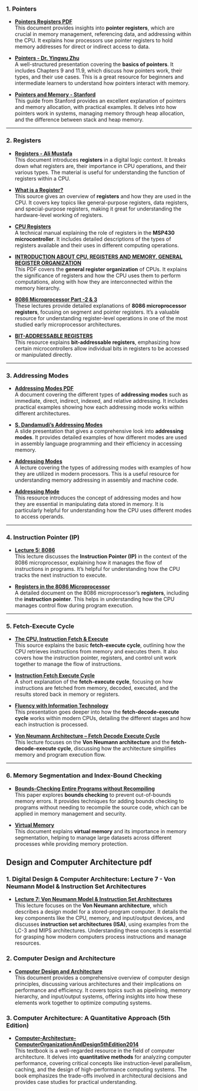 ### 1. **Pointers**

- **[Pointers Registers PDF](https://uomosul.edu.iq/public/files/datafolder_2973/_20201013_042526_602.pdf)**  
  This document provides insights into **pointer registers**, which are crucial in memory management, referencing data, and addressing within the CPU. It explains how processors use pointer registers to hold memory addresses for direct or indirect access to data.

- **[Pointers - Dr. Yingwu Zhu](http://fac-staff.seattleu.edu/zhuy/web/teaching/winter13/cpsc152/Pointers.pdf)**  
  A well-structured presentation covering the **basics of pointers**. It includes Chapters 9 and 11.9, which discuss how pointers work, their types, and their use cases. This is a great resource for beginners and intermediate learners to understand how pointers interact with memory.

- **[Pointers and Memory - Stanford](http://cslibrary.stanford.edu/102/PointersAndMemory.pdf)**  
  This guide from Stanford provides an excellent explanation of pointers and memory allocation, with practical examples. It delves into how pointers work in systems, managing memory through heap allocation, and the difference between stack and heap memory.

---

### 2. **Registers**

- **[Registers - Ali Mustafa](https://digitallogicdesign.weebly.com/uploads/1/3/5/4/13541180/24.pdf)**  
  This document introduces **registers** in a digital logic context. It breaks down what registers are, their importance in CPU operations, and their various types. The material is useful for understanding the function of registers within a CPU.

- **[What is a Register?](https://gn.dronacharya.info/CSEDept/Downloads/Questionpapers/Vsem/Computer-Architecture/UNIT-1/lecture-3.pdf)**  
  This source gives an overview of **registers** and how they are used in the CPU. It covers key topics like general-purpose registers, data registers, and special-purpose registers, making it great for understanding the hardware-level working of registers.

- **[CPU Registers](https://www.ti.com/sc/data/msp/databook/chp9.pdf)**  
  A technical manual explaining the role of registers in the **MSP430 microcontroller**. It includes detailed descriptions of the types of registers available and their uses in different computing operations.

- **[INTRODUCTION ABOUT CPU, REGISTERS AND MEMORY, GENERAL REGISTER ORGANIZATION](https://gppanchkula.ac.in/wp-content/uploads/2021/06/e_content_of_co-1.pdf)**  
  This PDF covers the **general register organization** of CPUs. It explains the significance of registers and how the CPU uses them to perform computations, along with how they are interconnected within the memory hierarchy.

- **[8086 Microprocessor Part -2 & 3](https://uomustansiriyah.edu.iq/media/lectures/6/6_2020_04_01!02_38_59_AM.pdf)**  
  These lectures provide detailed explanations of **8086 microprocessor registers**, focusing on segment and pointer registers. It’s a valuable resource for understanding register-level operations in one of the most studied early microprocessor architectures.

- **[BIT-ADDRESSABLE REGISTERS](https://ecs.wgtn.ac.nz/foswiki/pub/Courses/XMUT202_2024T1/LectureSchedule/0301-Stack.pdf)**  
  This resource explains **bit-addressable registers**, emphasizing how certain microcontrollers allow individual bits in registers to be accessed or manipulated directly.

---

### 3. **Addressing Modes**

- **[Addressing Modes PDF](https://udrc.lkouniv.ac.i/Content/DepartmentContent/SM_4a39dada-e797-4316-a2aa-dd0188f72cc1_58.pdf)**  
  A document covering the different types of **addressing modes** such as immediate, direct, indirect, indexed, and relative addressing. It includes practical examples showing how each addressing mode works within different architectures.

- **[S. Dandamudi’s Addressing Modes](https://people.scs.carleton.ca/~sivarama/org_book/org_book_web/slides/chap_1_versions/ch11_1.pdf)**  
  A slide presentation that gives a comprehensive look into **addressing modes**. It provides detailed examples of how different modes are used in assembly language programming and their efficiency in accessing memory.

- **[Addressing Modes](https://ggnindia.dronacharya.info/ECS/Downloads/Sub_info/4thSem/PPT/ComputerOrganizationArchitecture/Section-C/Lect13-addressing-mode.pdf)**  
  A lecture covering the types of addressing modes with examples of how they are utilized in modern processors. This is a useful resource for understanding memory addressing in assembly and machine code.

- **[Addressing Mode](https://resources.saylor.org/wwwresources/archived/site/wp-content/uploads/2011/05/Addressing-mode.pdf)**  
  This resource introduces the concept of addressing modes and how they are essential in manipulating data stored in memory. It is particularly helpful for understanding how the CPU uses different modes to access operands.

---

### 4. **Instruction Pointer (IP)**

- **[Lecture 5: 8086](https://www.uobabylon.edu.iq/eprints/publication_12_1393_1426.pdf)**  
  This lecture discusses the **Instruction Pointer (IP)** in the context of the 8086 microprocessor, explaining how it manages the flow of instructions in programs. It’s helpful for understanding how the CPU tracks the next instruction to execute.

- **[Registers in the 8086 Microprocessor](https://uomustansiriyah.edu.iq/media/lectures/9/9_2021_12_01!10_36_48_PM.pdf)**  
  A detailed document on the 8086 microprocessor’s **registers**, including the **instruction pointer**. This helps in understanding how the CPU manages control flow during program execution.

---

### 5. **Fetch-Execute Cycle**

- **[The CPU, Instruction Fetch & Execute](https://www.robots.ox.ac.uk/~dwm/Courses/2CO_2014/2CO-N2.pdf)**  
  This source explains the basic **fetch-execute cycle**, outlining how the CPU retrieves instructions from memory and executes them. It also covers how the instruction pointer, registers, and control unit work together to manage the flow of instructions.

- **[Instruction Fetch Execute Cycle](https://realboyemulator.wordpress.com/wp-content/uploads/2013/01/ife.pdf)**  
  A short explanation of the **fetch-execute cycle**, focusing on how instructions are fetched from memory, decoded, executed, and the results stored back in memory or registers.

- **[Fluency with Information Technology](https://web.njit.edu/~marvin/cs103/lectures/ch09-6.pdf)**  
  This presentation goes deeper into how the **fetch-decode-execute cycle** works within modern CPUs, detailing the different stages and how each instruction is processed.

- **[Von Neumann Architecture – Fetch Decode Execute Cycle](https://tdck.weebly.com/uploads/7/7/0/5/77052163/04_-_fetch_decode_execute_cycle.pdf)**  
  This lecture focuses on the **Von Neumann architecture** and the **fetch-decode-execute cycle**, discussing how the architecture simplifies memory and program execution flow.

---

### 6. **Memory Segmentation and Index-Bound Checking**

- **[Bounds-Checking Entire Programs without Recompiling](https://nnethercote.github.io/pubs/bounds-checking2004.pdf)**  
  This paper explores **bounds checking** to prevent out-of-bounds memory errors. It provides techniques for adding bounds checking to programs without needing to recompile the source code, which can be applied in memory management and security.

- **[Virtual Memory](https://www.eecs.harvard.edu/~cs161/notes/vm1.pdf)**  
  This document explains **virtual memory** and its importance in memory segmentation, helping to manage large datasets across different processes while providing memory protection.

## Design and Computer Architecture pdf

### 1. **Digital Design & Computer Architecture: Lecture 7 - Von Neumann Model & Instruction Set Architectures**
- **[Lecture 7: Von Neumann Model & Instruction Set Architectures](https://safari.ethz.ch/digitaltechnik/spring2023/lib/exe/fetch.php?media=onur-ddca-2023-lecture7-vonneumann-isa-lc3andmips-afterlecture.pdf)**  
  This lecture focuses on the **Von Neumann architecture**, which describes a design model for a stored-program computer. It details the key components like the CPU, memory, and input/output devices, and discusses **instruction set architectures (ISA)**, using examples from the LC-3 and MIPS architectures. Understanding these concepts is essential for grasping how modern computers process instructions and manage resources.

### 2. **Computer Design and Architecture**
- **[Computer Design and Architecture](https://201-shi.yolasite.com/resources/Computer%20Design%20and%20Architecture.pdf)**  
  This document provides a comprehensive overview of computer design principles, discussing various architectures and their implications on performance and efficiency. It covers topics such as pipelining, memory hierarchy, and input/output systems, offering insights into how these elements work together to optimize computing systems.

### 3. **Computer Architecture: A Quantitative Approach (5th Edition)**
- **[Computer-Architecture-ComputerOrganizationAndDesign5thEdition2014](https://lmsspada.kemdikbud.go.id/pluginfile.php/183472/mod_resource/content/1/Computer-Architecture-ComputerOrganizationAndDesign5thEdition2014.pdf)**  
  This textbook is a well-regarded resource in the field of computer architecture. It delves into **quantitative methods** for analyzing computer performance, covering critical concepts like instruction-level parallelism, caching, and the design of high-performance computing systems. The book emphasizes the trade-offs involved in architectural decisions and provides case studies for practical understanding.